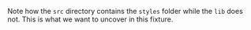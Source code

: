 Note how the `src` directory contains the `styles` folder while the `lib` does not. This is what we want to uncover in this fixture.
